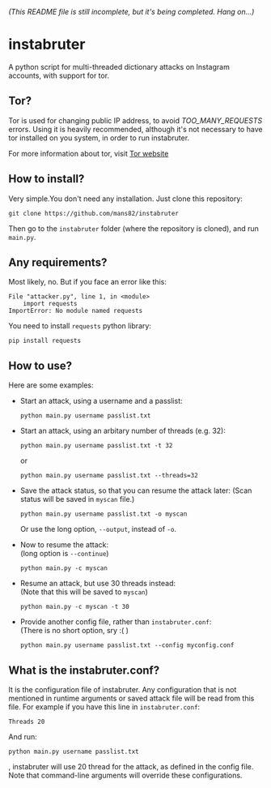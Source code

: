 *(This README file is still incomplete, but it's being completed. Hang on...)*
# instabruter
A python script for multi-threaded dictionary attacks on Instagram accounts, with support for tor.
## Tor?
Tor is used for changing public IP address, to avoid *TOO_MANY_REQUESTS* errors. Using it is heavily recommended, although it's not necessary to have tor installed on you system, in order to run instabruter.

For more information about tor, visit [Tor website](https://torproject.org)
## How to install?
Very simple.You don't need any installation. Just clone this repository:

    git clone https://github.com/mans82/instabruter
Then go to the `instabruter` folder (where the repository is cloned), and run `main.py`.
## Any requirements?
Most likely, no. But if you face an error like this:

    File "attacker.py", line 1, in <module>
        import requests
    ImportError: No module named requests

You need to install `requests` python library:

    pip install requests
## How to use?
Here are some examples:
* Start an attack, using a username and a passlist:

      python main.py username passlist.txt

* Start an attack, using an arbitary number of threads (e.g. 32):

      python main.py username passlist.txt -t 32
  or

      python main.py username passlist.txt --threads=32

* Save the attack status, so that you can resume the attack later:
  (Scan status will be saved in `myscan` file.)

      python main.py username passlist.txt -o myscan
  Or use the long option, `--output`, instead of `-o`.

* Now to resume the attack:  
  (long option is `--continue`)

      python main.py -c myscan

* Resume an attack, but use 30 threads instead:  
  (Note that this will be saved to `myscan`)

      python main.py -c myscan -t 30
* Provide another config file, rather than `instabruter.conf`:  
  (There is no short option, sry :( )

      python main.py username passlist.txt --config myconfig.conf

## What is the instabruter.conf?
It is the configuration file of instabruter. Any configuration that is not mentioned in runtime arguments or saved attack file will be read from this file. For example if you have this line in `instabruter.conf`:

    Threads 20
And run:

    python main.py username passlist.txt
, instabruter will use 20 thread for the attack, as defined in the config file.  
Note that command-line arguments will override these configurations.
